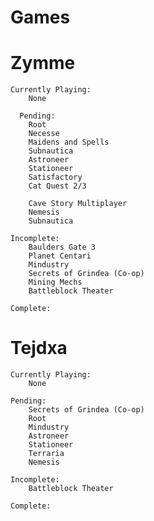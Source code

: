 
# Games

<head> 
<link rel="shortcut icon" type="image/x-icon" href="favicon.png?">
</head>

# Zymme

	Currently Playing:
		None
	
	  Pending:
		Root
		Necesse
		Maidens and Spells
		Subnautica
		Astroneer
		Stationeer
		Satisfactory
		Cat Quest 2/3
	
		Cave Story Multiplayer
		Nemesis
		Subnautica
	
	Incomplete:
		Baulders Gate 3
		Planet Centari
		Mindustry
		Secrets of Grindea (Co-op)
		Mining Mechs
		Battleblock Theater
	
	Complete:
		
# Tejdxa

	Currently Playing:
		None
	
	Pending:
		Secrets of Grindea (Co-op)
		Root
		Mindustry
		Astroneer
		Stationeer
		Terraria
		Nemesis
	
	Incomplete:
		Battleblock Theater
	
	Complete:
		
